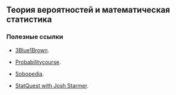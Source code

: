 ## Теория вероятностей и математическая статистика

### Полезные ссылки

- [3Blue1Brown](https://www.youtube.com/channel/UCYO_jab_esuFRV4b17AJtAw).

- [Probabilitycourse](https://www.probabilitycourse.com/).

- [Sobopedia](https://sobopedia.azurewebsites.net/).

- [StatQuest with Josh Starmer](https://www.youtube.com/channel/UCtYLUTtgS3k1Fg4y5tAhLbw).
